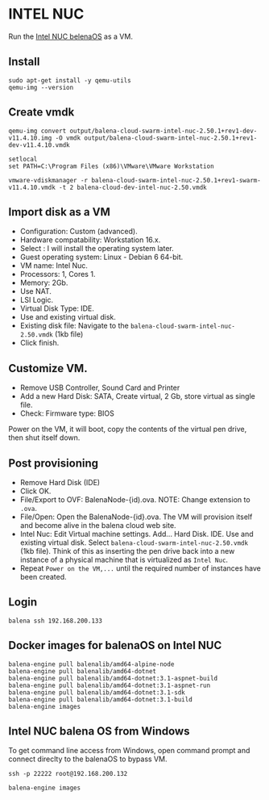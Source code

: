 # INTEL NUC

Run the [Intel NUC belenaOS][balena-nuc] as a VM.

## Install 
```console
sudo apt-get install -y qemu-utils
qemu-img --version
```



## Create vmdk

```console
qemu-img convert output/balena-cloud-swarm-intel-nuc-2.50.1+rev1-dev-v11.4.10.img -O vmdk output/balena-cloud-swarm-intel-nuc-2.50.1+rev1-dev-v11.4.10.vmdk
```

```
setlocal
set PATH=C:\Program Files (x86)\VMware\VMware Workstation

vmware-vdiskmanager -r balena-cloud-swarm-intel-nuc-2.50.1+rev1-swarm-v11.4.10.vmdk -t 2 balena-cloud-dev-intel-nuc-2.50.vmdk
```

## Import disk as a VM
* Configuration: Custom (advanced).
* Hardware compatability: Workstation 16.x.
* Select : I will install the operating system later.
* Guest operating system: Linux - Debian 6 64-bit.
* VM name: Intel Nuc.
* Processors: 1, Cores 1.
* Memory: 2Gb.
* Use NAT.
* LSI Logic.
* Virtual Disk Type: IDE.
* Use and existing virtual disk.
* Existing disk file: Navigate to the `balena-cloud-swarm-intel-nuc-2.50.vmdk` (1kb file)
* Click finish.

## Customize VM.
* Remove USB Controller, Sound Card and Printer
* Add a new Hard Disk: SATA, Create virtual, 2 Gb, store virtual as single file.
* Check: Firmware type: BIOS

Power on the VM, it will boot, copy the contents of the virtual pen drive, then shut itself down.

## Post provisioning
* Remove Hard Disk (IDE)
* Click OK.
* File/Export to OVF: BalenaNode-{id).ova. NOTE: Change extension to `.ova`.
* File/Open: Open the BalenaNode-{id}.ova. The VM will provision itself and become alive in the balena cloud web site.
* Intel Nuc: Edit Virtual machine settings. Add... Hard Disk. IDE. Use and existing virtual disk. Select `balena-cloud-swarm-intel-nuc-2.50.vmdk` (1kb file). Think of this as inserting the pen drive back into a new instance of a physical machine that is virtualized as `Intel Nuc`.
* Repeat `Power on the VM,...` until the required number of instances have been created.

## Login 

```console
balena ssh 192.168.200.133
```

## Docker images for balenaOS on Intel NUC

```console
balena-engine pull balenalib/amd64-alpine-node
balena-engine pull balenalib/amd64-dotnet
balena-engine pull balenalib/amd64-dotnet:3.1-aspnet-build
balena-engine pull balenalib/amd64-dotnet:3.1-aspnet-run
balena-engine pull balenalib/amd64-dotnet:3.1-sdk
balena-engine pull balenalib/amd64-dotnet:3.1-build
balena-engine images
```

## Intel NUC balena OS from Windows
To get command line access from Windows, open command prompt and connect direclty to the balenaOS to bypass VM.
```console
ssh -p 22222 root@192.168.200.132

balena-engine images
```

[balena-nuc]: (https://www.balena.io/os/)
[other]: (https://forums.balena.io/t/how-to-create-vmware-or-virtualbox-virtual-machine-from-balena-app-image/95385)